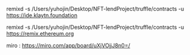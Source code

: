 remixd -s /Users/yuhojin/Desktop/NFT-lendProject/truffle/contracts -u https://ide.klaytn.foundation

remixd -s /Users/yuhojin/Desktop/NFT-lendProject/truffle/contracts -u https://remix.ethereum.org

miro : https://miro.com/app/board/uXjVOjjJ8n0=/
